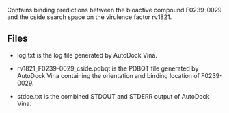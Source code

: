Contains binding predictions between the bioactive compound F0239-0029 and the cside search space on the virulence factor rv1821.

## Files

- log.txt is the log file generated by AutoDock Vina.

- rv1821_F0239-0029_cside.pdbqt is the PDBQT file generated by AutoDock Vina containing the orientation and binding location of F0239-0029.

- stdoe.txt is the combined STDOUT and STDERR output of AutoDock Vina.

